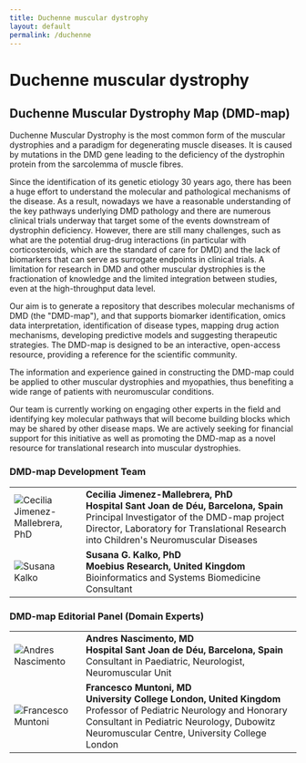```yaml
---
title: Duchenne muscular dystrophy
layout: default
permalink: /duchenne
---
```


# Duchenne muscular dystrophy

## Duchenne Muscular Dystrophy Map (DMD-map)

<p>Duchenne Muscular Dystrophy is the most common form of the muscular dystrophies and a paradigm for degenerating muscle diseases. It is caused by mutations in the DMD gene leading to the deficiency of the dystrophin protein from the sarcolemma of muscle fibres.</p>

<p>Since the identification of its genetic etiology 30 years ago, there has been a huge effort to understand the molecular and pathological mechanisms of the disease. As a result, nowadays we have a reasonable understanding of the key pathways underlying DMD pathology and there are numerous clinical trials underway that target some of the events downstream of dystrophin deficiency. However, there are still many challenges, such as what are the potential drug-drug interactions (in particular with corticosteroids, which are the standard of care for DMD) and the lack of biomarkers that can serve as surrogate endpoints in clinical trials. A limitation for research in DMD and other muscular dystrophies is the fractionation of knowledge and the limited integration between studies, even at the high-throughput data level.</p>

<p>Our aim is to generate a repository that describes molecular mechanisms of DMD (the "DMD-map"), and that supports biomarker identification, omics data interpretation, identification of disease types, mapping drug action mechanisms, developing predictive models and suggesting therapeutic strategies. The DMD-map is designed to be an interactive, open-access resource, providing a reference for the scientific community.</p>

<p>The information and experience gained in constructing the DMD-map could be applied to other muscular dystrophies and myopathies, thus benefiting a wide range of patients with neuromuscular conditions.</p>

<p>Our team is currently working on engaging other experts in the field and identifying key molecular pathways that will become building blocks which may be shared by other disease maps. We are actively seeking for financial support for this initiative as well as promoting the DMD-map as a novel resource for translational research into muscular dystrophies.
</p>

<h3 id="developersteam">DMD-map Development Team</h3>

<table>
<tr>
<td style="width: 110px;"><img src="../images/team/CeciliaJimenezMallebrera.jpg" alt="Cecilia Jimenez-Mallebrera, PhD" /></td>
<td><strong>Cecilia Jimenez-Mallebrera, PhD</strong><br />
<strong>Hospital Sant Joan de Déu, Barcelona, Spain</strong><br />Principal Investigator of the DMD-map project<br />Director, Laboratory for Translational Research into Children's Neuromuscular Diseases</td>
</tr>
<tr>
<td style="width: 110px;"><img src="../images/team/SusanaKalko.jpg" alt="Susana Kalko" /></td>
<td><strong>Susana G. Kalko, PhD</strong><br />
<strong>Moebius Research, United Kingdom</strong><br />Bioinformatics and Systems Biomedicine Consultant</td>
</tr>
</table>

<h3 id="editorscommittee">DMD-map Editorial Panel (Domain Experts)</h3>

<table>
<tr>
<td style="width: 110px;"><img src="../images/team/AndresNascimento.jpg" alt="Andres Nascimento" /></td>
<td><strong>Andres Nascimento, MD</strong><br />
<strong>Hospital Sant Joan de Déu, Barcelona, Spain</strong><br />Consultant in Paediatric, Neurologist, Neuromuscular Unit</td>
</tr>
<!--
<tr>
<td style="width: 110px;"><img src="../images/team/FrancescPalau.jpg" alt="Francesc Palau" /></td>
<td><strong>Francesc Palau, PhD</strong><br />
<strong>Hospital Sant Joan de Déu, Barcelona, Spain</strong><br />Professor in Clinical Genetics<br />Director, Institute of Research Sant Joan de Déu</td>
</tr>
-->
<tr>
<td style="width: 110px;"><img src="../images/team/FrancescoMuntoni.jpg" alt="Francesco Muntoni" /></td>
<td><strong>Francesco Muntoni, MD</strong><br />
<strong>University College London, United Kingdom</strong><br />Professor of Pediatric Neurology and Honorary Consultant in Pediatric Neurology, Dubowitz Neuromuscular Centre, University College London</td>
</tr>  
</table>
